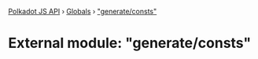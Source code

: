 [Polkadot JS API](../README.md) › [Globals](../globals.md) › ["generate/consts"](_generate_consts_.md)

# External module: "generate/consts"


